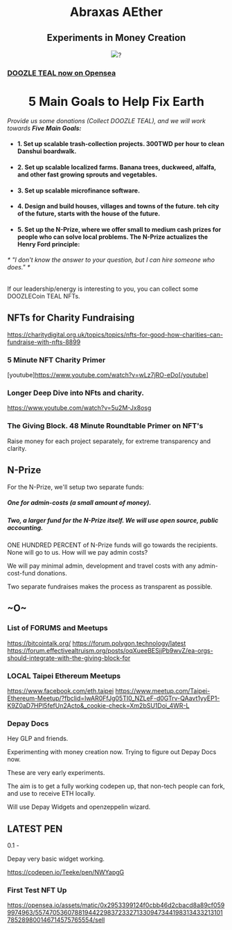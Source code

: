 <h1 align="center"> Abraxas AEther </h1>

<h2 align="center"> Experiments in Money Creation</h2>

<p align="center">
  <img src="https://i.imgur.com/207ipTc.jpeg">?
  </p>

<p align="center">

### [DOOZLE TEAL now on Opensea](https://opensea.io/assets/matic/0x2953399124f0cbb46d2cbacd8a89cf0599974963/55747053607881944229837233271330947344198313433213101785289800147814087393780)
</p>

<h1 align="center"; font-size="99px";> 5 Main Goals to Help Fix Earth</h1>

*Provide us some donations (Collect DOOZLE TEAL), and we will work towards **Five Main Goals:***

- #### 1. Set up scalable trash-collection projects. 300TWD per hour to clean Danshui boardwalk.
- #### 2. Set up scalable localized farms. Banana trees, duckweed, alfalfa, and other fast growing sprouts and vegetables. 
- #### 3. Set up scalable microfinance software. 
- #### 4. Design and build houses, villages and towns of the future. teh city of the future, starts with the house of the future. 
- #### 5. Set up the N-Prize, where we offer small to medium cash prizes for people who can solve local problems. The N-Prize actualizes the Henry Ford principle:

###### * "I don't know the answer to your question, but I can hire someone who does." *

If our leadership/energy is interesting to you, you can collect some DOOZLECoin TEAL NFTs.

## NFTs for Charity Fundraising 

https://charitydigital.org.uk/topics/topics/nfts-for-good-how-charities-can-fundraise-with-nfts-8899

### 5 Minute NFT Charity Primer

[youtube]https://www.youtube.com/watch?v=wLz7jRO-eDo[/youtube]

### Longer Deep Dive into NFts and charity.

https://www.youtube.com/watch?v=5u2M-Jx8osg

### The Giving Block. 48 Minute Roundtable Primer on NFT's

Raise money for each project separately, for extreme transparency and clarity. 

## N-Prize 

For the N-Prize, we'll setup two separate funds: 

##### One for admin-costs (a small amount of money).

##### Two, a larger fund for the N-Prize itself. We will use open source, public accounting.      

ONE HUNDRED PERCENT of N-Prize funds will go towards the recipients. None will go to us. How will we pay admin costs?

We will pay minimal admin, development and travel costs with any admin-cost-fund donations. 

Two separate fundraises makes the process as transparent as possible. 

## ~O~

### List of FORUMS and Meetups

https://bitcointalk.org/
https://forum.polygon.technology/latest
https://forum.effectivealtruism.org/posts/oqXueeBESjjPb9wvZ/ea-orgs-should-integrate-with-the-giving-block-for
### LOCAL Taipei Ethereum Meetups 

https://www.facebook.com/eth.taipei
https://www.meetup.com/Taipei-Ethereum-Meetup/?fbclid=IwAR0FfJg05TI0_NZLeF-d0GTrv-QAavt1yyEP1-K9Z0aD7HPl5fefUn2Acto&_cookie-check=Xm2bSU1Doi_4WR-L

### Depay Docs

Hey GLP and friends.

Experimenting with money creation now. Trying to figure out Depay Docs now. 

These are very early experiments. 

The aim is to get a fully working codepen up, that non-tech people can fork, and use to receive ETH locally. 

Will use Depay Widgets and openzeppelin wizard. 


## LATEST PEN

0.1 - 

Depay very basic widget working. 

https://codepen.io/Teeke/pen/NWYapgG




### First Test NFT Up

https://opensea.io/assets/matic/0x2953399124f0cbb46d2cbacd8a89cf0599974963/55747053607881944229837233271330947344198313433213101785289800146714575765554/sell
</div>
